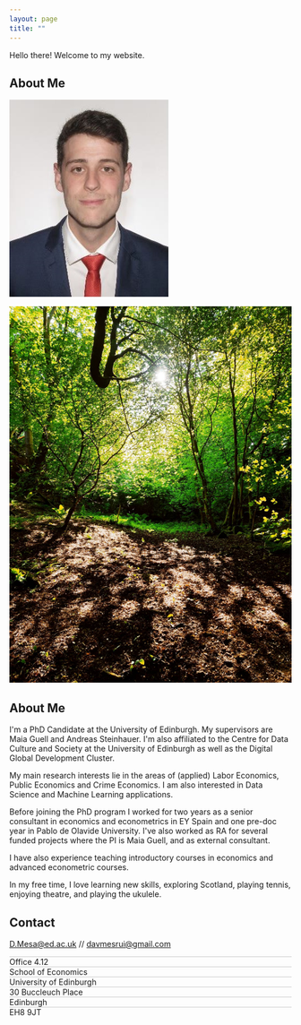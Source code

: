 ```yaml
---
layout: page
title: ""
---
```


<style>
.sentence-line {
    border-bottom: 1px solid #ccc; Introduces a line between setences */
    margin-bottom: -2px; /* Adjust the spacing as needed */
}
</style>

<div class="display: flex; align-items: center;">
  <div class="flex: 1; padding: 20px;">
    <p>Hello there! Welcome to my website.</p>
    <h2>About Me</h2>
  </div>
  <div class= "max-width: 50%; padding: 20px;">
    <img src="/images/dmr_pro_image.jpg" alt="Pic of David">
  </div>
</div>


![Costorphine](/images/foto_1.jpg)

## About Me

I'm a PhD Candidate at the University of Edinburgh. My supervisors are Maia Guell and Andreas Steinhauer. I'm also affiliated to the Centre for Data Culture and Society at the University of Edinburgh as well as the Digital Global Development Cluster.

My main research interests lie in the areas of (applied) Labor Economics, Public Economics and Crime Economics. I am also interested in Data Science and Machine Learning applications.

Before joining the PhD program I worked for two years as a senior consultant in economics and econometrics in EY Spain and one pre-doc year in Pablo de Olavide University. I've also worked as RA for several funded projects where the PI is Maia Guell, and as external consultant.

I have also experience teaching introductory courses in economics and advanced econometric courses.

In my free time, I love learning new skills, exploring Scotland, playing tennis, enjoying theatre, and playing the ukulele.


## Contact

D.Mesa@ed.ac.uk // davmesrui@gmail.com
<div class="sentence-line"></div>
Office 4.12
<div class="sentence-line"></div>
School of Economics
<div class="sentence-line"></div>
University of Edinburgh
<div class="sentence-line"></div>
30 Buccleuch Place
<div class="sentence-line"></div>
Edinburgh
<div class="sentence-line"></div>
EH8 9JT
